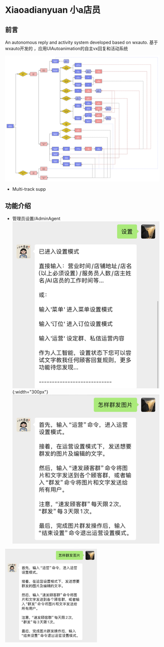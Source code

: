 # Xiaoadianyuan 小a店员
## 前言
An autonomous reply and activity system developed based on wxauto. 基于 wxauto开发的 ，应用UIAutoanimation的自主vx回复和活动系统

![Image text](https://github.com/mark190011/Xiaoadianyuan/blob/main/prog_structure.png)

- Multi-track supp

## 功能介绍

- 管理员设置/AdminAgent
![AdminAgent](https://github.com/mark190011/Xiaoadianyuan/blob/main/img_folder/AdminAgent.jpg?raw=true){:width="300px"}
![Image text](https://github.com/mark190011/Xiaoadianyuan/blob/main/img_folder/HelpAgent.jpg)
<img src="https://github.com/mark190011/Xiaoadianyuan/blob/main/img_folder/HelpAgent.jpg" width="300">

